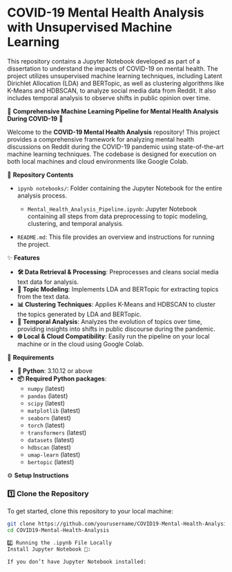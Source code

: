 # COVID-19 Mental Health Analysis with Unsupervised Machine Learning

This repository contains a Jupyter Notebook developed as part of a dissertation to understand the impacts of COVID-19 on mental health. The project utilizes unsupervised machine learning techniques, including Latent Dirichlet Allocation (LDA) and BERTopic, as well as clustering algorithms like K-Means and HDBSCAN, to analyze social media data from Reddit. It also includes temporal analysis to observe shifts in public opinion over time.

🚀 **Comprehensive Machine Learning Pipeline for Mental Health Analysis During COVID-19** 🧠

Welcome to the **COVID-19 Mental Health Analysis** repository! This project provides a comprehensive framework for analyzing mental health discussions on Reddit during the COVID-19 pandemic using state-of-the-art machine learning techniques. The codebase is designed for execution on both local machines and cloud environments like Google Colab.

📂 **Repository Contents**

- `ipynb notebooks/`: Folder containing the Jupyter Notebook for the entire analysis process.
  - `Mental_Health_Analysis_Pipeline.ipynb`: Jupyter Notebook containing all steps from data preprocessing to topic modeling, clustering, and temporal analysis.

- `README.md`: This file provides an overview and instructions for running the project.

✨ **Features**

- **🛠️ Data Retrieval & Processing**: Preprocesses and cleans social media text data for analysis.
- **🧠 Topic Modeling**: Implements LDA and BERTopic for extracting topics from the text data.
- **📊 Clustering Techniques**: Applies K-Means and HDBSCAN to cluster the topics generated by LDA and BERTopic.
- **📅 Temporal Analysis**: Analyzes the evolution of topics over time, providing insights into shifts in public discourse during the pandemic.
- **🌐 Local & Cloud Compatibility**: Easily run the pipeline on your local machine or in the cloud using Google Colab.

🔧 **Requirements**

- **🐍 Python**: 3.10.12 or above
- **📦 Required Python packages**:
  - `numpy` (latest)
  - `pandas` (latest)
  - `scipy` (latest)
  - `matplotlib` (latest)
  - `seaborn` (latest)
  - `torch` (latest)
  - `transformers` (latest)
  - `datasets` (latest)
  - `hdbscan` (latest)
  - `umap-learn` (latest)
  - `bertopic` (latest)

⚙️ **Setup Instructions**

### 1️⃣ Clone the Repository

To get started, clone this repository to your local machine:

```bash
git clone https://github.com/yourusername/COVID19-Mental-Health-Analysis.git
cd COVID19-Mental-Health-Analysis

2️⃣ Running the .ipynb File Locally
Install Jupyter Notebook 📓:

If you don’t have Jupyter Notebook installed:
